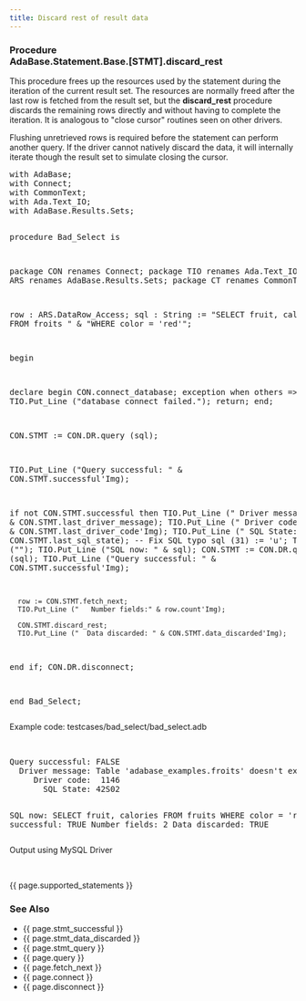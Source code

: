 ```yaml
---
title: Discard rest of result data
---
```


<div class="leftside">
<h3>Procedure<br/>
AdaBase.Statement.Base.[STMT].discard_rest</h3>
<p>
This procedure frees up the resources used by the statement during the
iteration of the current result set.  The resources are normally freed
after the last row is fetched from the result set, but the <b>discard_rest</b>
procedure discards the remaining rows directly and without having to complete
the iteration.  It is analogous to "close cursor" routines seen on other
drivers.
</p>
<p>
Flushing unretrieved rows is required before the statement can perform
another query.  If the driver cannot natively discard the data, it will
internally iterate though the result set to simulate closing the cursor.
</p>
<pre class="code">
with AdaBase;
with Connect;
with CommonText;
with Ada.Text_IO;
with AdaBase.Results.Sets;

procedure Bad_Select is

   package CON renames Connect;
   package TIO renames Ada.Text_IO;
   package ARS renames AdaBase.Results.Sets;
   package CT  renames CommonText;

   row : ARS.DataRow_Access;
   sql : String := "SELECT fruit, calories FROM froits " &
                   "WHERE color = 'red'";

begin

   declare
   begin
      CON.connect_database;
   exception
      when others =>
         TIO.Put_Line ("database connect failed.");
         return;
   end;

   CON.STMT := CON.DR.query (sql);

   TIO.Put_Line ("Query successful: " & CON.STMT.successful'Img);

   if not CON.STMT.successful then
      TIO.Put_Line ("  Driver message: " & CON.STMT.last_driver_message);
      TIO.Put_Line ("     Driver code: " & CON.STMT.last_driver_code'Img);
      TIO.Put_Line ("       SQL State: " & CON.STMT.last_sql_state);
      --  Fix SQL typo
      sql (31) := 'u';
      TIO.Put_Line ("");
      TIO.Put_Line ("SQL now: " & sql);
      CON.STMT := CON.DR.query (sql);
      TIO.Put_Line ("Query successful: " & CON.STMT.successful'Img);

      row := CON.STMT.fetch_next;
      TIO.Put_Line ("   Number fields:" & row.count'Img);

      CON.STMT.discard_rest;
      TIO.Put_Line ("  Data discarded: " & CON.STMT.data_discarded'Img);
   end if;
   CON.DR.disconnect;

end Bad_Select;
</pre>
<p class="caption">Example code: testcases/bad_select/bad_select.adb</p>
<br/>
<pre class="output">
Query successful: FALSE
  Driver message: Table 'adabase_examples.froits' doesn't exist
     Driver code:  1146
       SQL State: 42S02

SQL now: SELECT fruit, calories FROM fruits WHERE color = 'red'
Query successful: TRUE
   Number fields: 2
  Data discarded: TRUE
</pre>
<p class="caption">Output using MySQL Driver</p>
<br/>
<p>{{ page.supported_statements }}</p>
</div>
<div class="sidenav">
  <h3>See Also</h3>
  <ul>
    <li>{{ page.stmt_successful }}</li>
    <li>{{ page.stmt_data_discarded }}</li>
    <li>{{ page.stmt_query }}</li>
    <li>{{ page.query }}</li>
    <li>{{ page.fetch_next }}</li>
    <li>{{ page.connect }}</li>
    <li>{{ page.disconnect }}</li>
  </ul>
</div>
